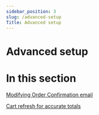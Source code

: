 ```yaml
---
sidebar_position: 3
slug: /advanced-setup  
Title: Advanced setup
---
```


# Advanced setup

# In this section

[Modifying Order Confirmation email](./order-confirmation-email)

[Cart refresh for accurate totals](./cart-refresh)
